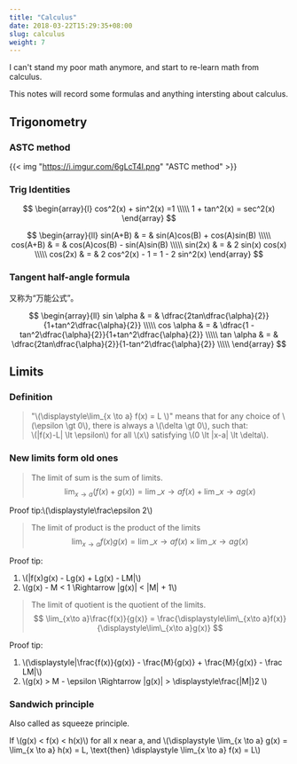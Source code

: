 ```yaml
---
title: "Calculus"
date: 2018-03-22T15:29:35+08:00
slug: calculus
weight: 7
---
```


I can't stand my poor math anymore, and start to re-learn math from calculus.

This notes will record some formulas and anything intersting about calculus.

## Trigonometry

### ASTC method

{{< img "https://i.imgur.com/6gLcT4l.png" "ASTC method" >}}

### Trig Identities

$$
\begin{array}{l}
cos^2(x) + sin^2(x) =1 \\\\\
1 + tan^2(x) = sec^2(x)
\end{array}
$$

$$
\begin{array}{ll}
sin(A+B) & = & sin(A)cos(B) + cos(A)sin(B) \\\\\
cos(A+B) & = & cos(A)cos(B) - sin(A)sin(B) \\\\\
sin(2x)  & = & 2 sin(x) cos(x) \\\\\
cos(2x)  & = & 2 cos^2(x) - 1  = 1 - 2 sin^2(x)
\end{array}
$$

<!--more-->

### Tangent half-angle formula

又称为“万能公式”。

$$
\begin{array}{ll}
sin \alpha & = & \dfrac{2tan\dfrac{\alpha}{2}}{1+tan^2\dfrac{\alpha}{2}} \\\\\
cos \alpha & = & \dfrac{1 - tan^2\dfrac{\alpha}{2}}{1+tan^2\dfrac{\alpha}{2}} \\\\\
tan \alpha & = & \dfrac{2tan\dfrac{\alpha}{2}}{1-tan^2\dfrac{\alpha}{2}} \\\\\
\end{array}
$$

## Limits

### Definition

>"\\(\displaystyle\lim_{x \to a} f(x) = L \\)" means that
for any choice of \\(\epsilon \gt 0\\),
there is always a \\(\delta \gt 0\\), such that: <br>
\\(|f(x)-L| \lt \epsilon\\) for all \\(x\\) satisfying \\(0 \lt |x-a| \lt \delta\\).

### New limits form old ones

>The limit of sum is the sum of limits.
$$
\lim_{x\to a}(f(x)+g(x)) = \lim\_{x\to a}f(x) + \lim\_{x\to a}g(x)
$$

Proof tip:\\(\displaystyle\frac\epsilon 2\\)

>The limit of product is the product of the limits
$$
\lim_{x\to a}f(x)g(x) = \lim\_{x\to a}f(x) \times \lim\_{x\to a}g(x)
$$

Proof tip: 

1. \\(|f(x)g(x) - Lg(x) + Lg(x) - LM|\\)
1. \\(g(x) - M < 1 \Rightarrow |g(x)| < |M| + 1\\)

>The limit of quotient is the quotient of the limits.
$$
\lim_{x\to a}\frac{f(x)}{g(x)} = \frac{\displaystyle\lim\_{x\to a}f(x)}{\displaystyle\lim\_{x\to a}g(x)}
$$

Proof tip:

1. \\(\displaystyle|\frac{f(x)}{g(x)} - \frac{M}{g(x)} + \frac{M}{g(x)} - \frac LM|\\)
1. \\(g(x) > M - \epsilon \Rightarrow |g(x)| > \displaystyle\frac{|M|}2 \\)

### Sandwich principle

Also called as squeeze principle.

>
If \\(g(x) < f(x) < h(x)\\) for all x near a,
and \\(\displaystyle \lim\_{x \to a} g(x) = \lim\_{x \to a} h(x) = L, \text{then} \displaystyle \lim\_{x \to a} f(x) = L\\)

